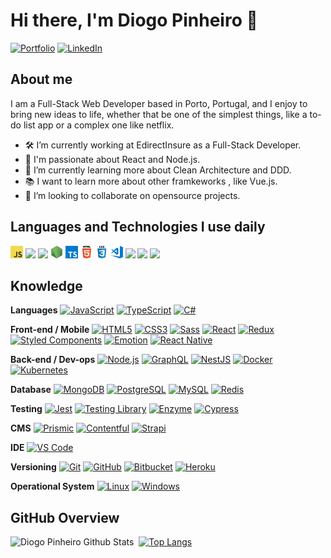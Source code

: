 # Hi there, I'm Diogo Pinheiro 👋

[![Portfolio](https://img.shields.io/static/v1?label=%20&message=Portfolio&color=orange)](https://fierce-earth-84105.herokuapp.com/) [![LinkedIn](https://img.shields.io/badge/LinkedIn-%230077B5.svg?&style=flat-square&logo=linkedin&logoColor=white)](https://www.linkedin.com/in/diogo-fgpinheiro/)

## About me
I am a Full-Stack Web Developer based in Porto, Portugal, and I enjoy to bring new ideas to life, whether that be one of the simplest things, like a to-do list app or a complex one like netflix.

- 🛠  I’m currently working at EdirectInsure as a Full-Stack Developer.
- 💙  I'm passionate about React and Node.js.
- 🌱  I’m currently learning more about Clean Architecture and DDD.
- 📚  I want to learn more about other framkeworks , like Vue.js.
- 👯 I’m looking to collaborate on opensource projects.

## Languages and Technologies I use daily

<code><img height="20" src="https://raw.githubusercontent.com/github/explore/80688e429a7d4ef2fca1e82350fe8e3517d3494d/topics/javascript/javascript.png"></code>
<code><img height="20" src="https://cdn.worldvectorlogo.com/logos/react.svg"></code>
<code><img height="20" src="https://cdn.worldvectorlogo.com/logos/polymer-2.svg"></code>
<code><img height="20" src="https://raw.githubusercontent.com/github/explore/80688e429a7d4ef2fca1e82350fe8e3517d3494d/topics/nodejs/nodejs.png"></code>
<code><img height="20" src="https://raw.githubusercontent.com/github/explore/80688e429a7d4ef2fca1e82350fe8e3517d3494d/topics/typescript/typescript.png"></code>
<code><img height="20" src="https://raw.githubusercontent.com/github/explore/80688e429a7d4ef2fca1e82350fe8e3517d3494d/topics/html/html.png"></code>
<code><img height="20" src="https://raw.githubusercontent.com/github/explore/80688e429a7d4ef2fca1e82350fe8e3517d3494d/topics/css/css.png"></code>
<code><img height="20" src="https://raw.githubusercontent.com/github/explore/80688e429a7d4ef2fca1e82350fe8e3517d3494d/topics/visual-studio-code/visual-studio-code.png"></code>
<code><img height="20" src="https://cdn.worldvectorlogo.com/logos/docker.svg"></code>
<code><img height="20" src="https://cdn.worldvectorlogo.com/logos/jenkins.svg"></code>
<code><img height="20" src="https://cdn.worldvectorlogo.com/logos/rancher.svg"></code>


## Knowledge

**Languages**
[![JavaScript](https://img.shields.io/badge/-JavaScript-F7DF1E?style=flat&logo=javascript&logoColor=black&link=https://github.com/diogofgomespinheiro)](https://github.com/diogofgomespinheiro)
[![TypeScript](https://img.shields.io/badge/-TypeScript-007ACC?style=flat&logo=typescript&logoColor=white&link=https://github.com/diogofgomespinheiro)](https://github.com/diogofgomespinheiro)
[![C#](https://img.shields.io/badge/-C%20Sharp-239120?style=flat&logo=c-sharp&logoColor=white&link=https://github.com/diogofgomespinheiro)](https://github.com/diogofgomespinheiro)

**Front-end / Mobile**
[![HTML5](https://img.shields.io/badge/-HTML5-E34F26?style=flat&logo=html5&logoColor=white&link=https://github.com/diogofgomespinheiro)](https://github.com/diogofgomespinheiro)
[![CSS3](https://img.shields.io/badge/-CSS3-1572B6?style=flat&logo=css3&logoColor=white&link=https://github.com/diogofgomespinheiro)](https://github.com/diogofgomespinheiro)
[![Sass](https://img.shields.io/badge/-Sass-CC6699?style=flat&logo=sass&logoColor=white&link=https://github.com/diogofgomespinheiro)](https://github.com/diogofgomespinheiro)
[![React](https://img.shields.io/badge/-React-61DAFB?style=flat&logo=react&logoColor=black&link=https://github.com/diogofgomespinheiro)](https://github.com/diogofgomespinheiro)
[![Redux](https://img.shields.io/badge/-Redux-764ABC?style=flat&logo=redux&logoColor=white&link=https://github.com/diogofgomespinheiro)](https://github.com/diogofgomespinheiro)
[![Styled Components](https://img.shields.io/badge/-Styled%20Components-DB7093?style=flat&logo=styled-components&logoColor=white&link=https://github.com/diogofgomespinheiro)](https://github.com/diogofgomespinheiro)
[![Emotion](https://img.shields.io/badge/-Emotion-d36ac2?style=flat&link=https://github.com/diogofgomespinheirox)](https://github.com/diogofgomespinheiro)
[![React Native](https://img.shields.io/badge/-React%20Native-4299f5?style=flat&logo=react&logoColor=white&link=https://github.com/diogofgomespinheiro)](https://github.com/diogofgomespinheiro)

**Back-end / Dev-ops**
[![Node.js](https://img.shields.io/badge/-Node.js-339933?style=flat&logo=node.js&logoColor=white&link=https://github.com/diogofgomespinheiro)](https://github.com/diogofgomespinheiro)
[![GraphQL](https://img.shields.io/badge/-GraphQL-E10098?style=flat&logo=graphql&logoColor=white&link=https://github.com/diogofgomespinheiro)](https://github.com/diogofgomespinheiro)
[![NestJS](https://img.shields.io/badge/-NestJS-E0234E?style=flat&logo=nestjs&logoColor=white&link=https://github.com/diogofgomespinheiro)](https://github.com/diogofgomespinheiro)
[![Docker](https://img.shields.io/badge/-Docker-2496ED?style=flat&logo=docker&logoColor=white&link=https://github.com/diogofgomespinheiro)](https://github.com/diogofgomespinheiro)
[![Kubernetes](https://img.shields.io/badge/-Kubernetes-326CE5?style=flat&logo=kubernetes&logoColor=white&link=https://github.com/diogofgomespinheiro)](https://github.com/diogofgomespinheiro)

**Database**
[![MongoDB](https://img.shields.io/badge/-MongoDB-47A248?style=flat&logo=mongodb&logoColor=white&link=https://github.com/diogofgomespinheiro)](https://github.com/diogofgomespinheiro)
[![PostgreSQL](https://img.shields.io/badge/-PostgreSQL-336791?style=flat&logo=postgresql&logoColor=white&link=https://github.com/diogofgomespinheiro)](https://github.com/diogofgomespinheiro)
[![MySQL](https://img.shields.io/badge/-MySQL-4479A1?style=flat&logo=mysql&logoColor=white&link=https://github.com/diogofgomespinheiro)](https://github.com/diogofgomespinheiro)
[![Redis](https://img.shields.io/badge/-Redis-DC382D?style=flat&logo=redis&logoColor=white&link=https://github.com/diogofgomespinheiro)](https://github.com/diogofgomespinheiro)

**Testing**
[![Jest](https://img.shields.io/badge/-Jest-C21325?style=flat&logo=jest&logoColor=white&link=https://github.com/diogofgomespinheiro)](https://github.com/diogofgomespinheiro)
[![Testing Library](https://img.shields.io/badge/-Testing%20Library-5742f5?style=flat&link=https://github.com/diogofgomespinheiro)](https://github.com/diogofgomespinheiro)
[![Enzyme](https://img.shields.io/badge/-Enzyme-42f5dd?style=flat&link=https://github.com/diogofgomespinheiro)](https://github.com/diogofgomespinheiro)
[![Cypress](https://img.shields.io/badge/-Cypress-17202C?style=flat&logo=cypress&logoColor=white&link=https://github.com/diogofgomespinheiro)](https://github.com/diogofgomespinheiro)

**CMS**
[![Prismic](https://img.shields.io/badge/-Prismic-484A7A?style=flat&logo=prismic&logoColor=white&link=https://github.com/diogofgomespinheiro)](https://github.com/diogofgomespinheiro)
[![Contentful](https://img.shields.io/badge/-Contentful-f5e942?style=flat&link=https://github.com/diogofgomespinheiro)](https://github.com/diogofgomespinheiro)
[![Strapi](https://img.shields.io/badge/-Strapi-2E7EEA?style=flat&logo=strapi&logoColor=white&link=https://github.com/diogofgomespinheiro)](https://github.com/diogofgomespinheiro)

**IDE**
[![VS Code](https://img.shields.io/badge/-VS%20Code-007ACC?style=flat&logo=visual-studio-code&logoColor=white&link=https://github.com/diogofgomespinheiro)](https://github.com/diogofgomespinheiro)

**Versioning**
[![Git](https://img.shields.io/badge/-Git-F05032?style=flat&logo=git&logoColor=white&link=https://github.com/diogofgomespinheiro)](https://github.com/diogofgomespinheiro)
[![GitHub](https://img.shields.io/badge/-GitHub-181717?style=flat&logo=github&logoColor=white&link=https://github.com/diogofgomespinheiro)](https://github.com/diogofgomespinheiro)
[![Bitbucket](https://img.shields.io/badge/-Bitbucket-0052CC?style=flat&logo=bitbucket&logoColor=white&link=https://github.com/diogofgomespinheiro)](https://github.com/diogofgomespinheiro)
[![Heroku](https://img.shields.io/badge/-Heroku-430098?style=flat&logo=heroku&logoColor=white&link=https://github.com/diogofgomespinheiro)](https://github.com/diogofgomespinheiro)

**Operational System**
[![Linux](https://img.shields.io/badge/-Linux-FCC624?style=flat&logo=linux&logoColor=black&link=https://github.com/diogofgomespinheiro)](https://github.com/diogofgomespinheiro)
[![Windows](https://img.shields.io/badge/-Windows-0078D6?style=flat&logo=windows&logoColor=white&link=https://github.com/diogofgomespinheiro)](https://github.com/diogofgomespinheiro)

## GitHub Overview
<img align="left" alt="Diogo Pinheiro Github Stats" src="https://github-readme-stats.vercel.app/api?username=diogofgomespinheiro&show_icons=true" />    &nbsp;
[![Top Langs](https://github-readme-stats.vercel.app/api/top-langs/?username=diogofgomespinheiro)](https://github.com/anuraghazra/github-readme-stats) 

